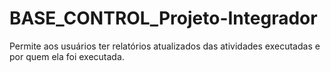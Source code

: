 # BASE_CONTROL_Projeto-Integrador
Permite aos usuários ter relatórios atualizados das atividades executadas e por quem ela foi executada.
